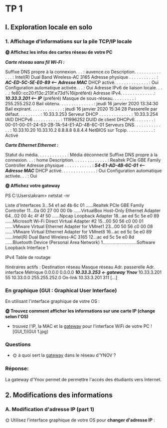 # TP 1

## I. Exploration locale en solo

### 1. Affichage d'informations sur la pile TCP/IP locale

**🌞 Affichez les infos des cartes réseau de votre PC**

 



***Carte réseau sans fil Wi-Fi :***

   Suffixe DNS propre à la connexion. . . : auvence.co
   Description. . . . . . . . . . . . . . : Intel(R) Dual Band Wireless-AC 3165
   Adresse physique . . . . . . . . . . . : ***AC-ED-5C-5E-E0-89 <-- Adresse MAC***
   DHCP activé. . . . . . . . . . . . . . : Oui
   Configuration automatique activée. . . : Oui
   Adresse IPv6 de liaison locale. . . . .: fe80::cc20:f13c:213f:e73d%16(préféré)
   Adresse IPv4. . . . . . . . . . . . . .: ***10.33.3.201 <-- IP*** (préféré)
   Masque de sous-réseau. . . . . . . . . : 255.255.252.0
   Bail obtenu. . . . . . . . . . . . . . : jeudi 16 janvier 2020 13:34:30
   Bail expirant. . . . . . . . . . . . . : jeudi 16 janvier 2020 15:34:28
   Passerelle par défaut. . . . . . . . . : 10.33.3.253
   Serveur DHCP . . . . . . . . . . . . . : 10.33.3.254
   IAID DHCPv6 . . . . . . . . . . . : 111996252
   DUID de client DHCPv6. . . . . . . . : 00-01-00-01-24-63-2B-7A-54-E1-AD-4B-6C-01
   Serveurs DNS. . .  . . . . . . . . . . : 10.33.10.20
                                       10.33.10.2
                                       8.8.8.8
                                       8.8.4.4
   NetBIOS sur Tcpip. . . . . . . . . . . : Activé
   

***Carte Ethernet Ethernet :***

   Statut du média. . . . . . . . . . . . : Média déconnecté
   Suffixe DNS propre à la connexion. . . : home
   Description. . . . . . . . . . . . . . : Realtek PCIe GBE Family Controller
   Adresse physique . . . . . . . . . . . : ***54-E1-AD-4B-6C-01 <-- Adresse MAC***
   DHCP activé. . . . . . . . . . . . . . : Oui
   Configuration automatique activée. . . : Oui
   
   
**🌞 Affichez votre gateway**


PS C:\Users\akram> netstat -nr


Liste d'Interfaces
  3...54 e1 ad 4b 6c 01 ......Realtek PCIe GBE Family Controller
 11...0a 00 27 00 00 0b ......VirtualBox Host-Only Ethernet Adapter
 64...02 00 4c 4f 4f 50 ......Npcap Loopback Adapter
 18...ae ed 5c 5e e0 89 ......Microsoft Wi-Fi Direct Virtual Adapter #2
 15...00 50 56 c0 00 01 ......VMware Virtual Ethernet Adapter for VMnet1
 23...00 50 56 c0 00 08 ......VMware Virtual Ethernet Adapter for VMnet8
 16...ac ed 5c 5e e0 89 ......Intel(R) Dual Band Wireless-AC 3165
 12...ac ed 5c 5e e0 8d ......Bluetooth Device (Personal Area Network)
  1...........................Software Loopback Interface 1


IPv4 Table de routage

Itinéraires actifs :
Destination réseau    Masque réseau  Adr. passerelle   Adr. interface Métrique
          0.0.0.0          0.0.0.0      ***10.33.3.253 <- gateway Ynov***  10.33.3.201     55
        10.33.0.0    255.255.252.0         On-link       10.33.3.201    311
[...]

### En graphique (GUI : Graphical User Interface)

En utilisant l'interface graphique de votre OS :  

**🌞 Trouvez comment afficher les informations sur une carte IP (change selon l'OS)**
  * trouvez l'IP, la MAC et la [gateway](../../cours/lexique.md#passerelle-ou-gateway) pour l'interface WiFi de votre PC
![GUI_1](GUI 1.jpg)


### Questions

* 🌞 à quoi sert la [gateway](../../cours/lexique.md#passerelle-ou-gateway) dans le réseau d'YNOV ?

### Réponse:

La gateway d'Ynov permet de permettre l'accés des étudiants vers Internet.

## 2. Modifications des informations

### A. Modification d'adresse IP (part 1)  

🌞 Utilisez l'interface graphique de votre OS pour **changer d'adresse IP** :

